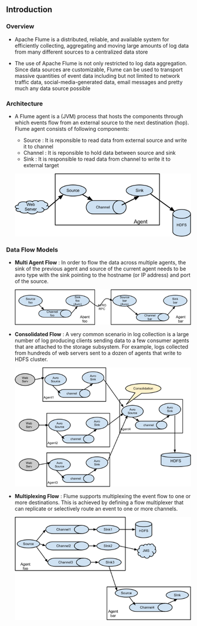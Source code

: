 ## Introduction

### Overview
* Apache Flume is a distributed, reliable, and available system for efficiently collecting, aggregating and moving large amounts of log data from many different sources to a centralized data store

* The use of Apache Flume is not only restricted to log data aggregation. Since data sources are customizable, Flume can be used to transport massive quantities of event data including but not limited to network traffic data, social-media-generated data, email messages and pretty much any data source possible 


### Architecture
* A Flume agent is a (JVM) process that hosts the components through which events flow from an external source to the next destination (hop). Flume agent consists of following components:
   * Source : It is reponsible to read data from external source and write it to channel
   * Channel : It is reponsible to hold data between source and sink
   * Sink : It is responsible to read data from channel to write it to external target

   ![Alt text](_images/_1_typical_data_flow.png?raw=true "Typical Data Flow Model")

### Data Flow Models

* **Multi Agent Flow** : In order to flow the data across multiple agents, the sink of the previous agent and source of the current agent needs to be avro type with the sink pointing to the hostname (or IP address) and port of the source.

  ![Alt text](_images/_2_multi_agent_flow.png?raw=true "Multi Agent Flow")

* **Consolidated Flow** : A very common scenario in log collection is a large number of log producing clients sending data to a few consumer agents that are attached to the storage subsystem. For example, logs collected from hundreds of web servers sent to a dozen of agents that write to HDFS cluster.
  
  ![Alt text](_images/_3_consolidated_flow.png?raw=true "Consolidaed Flow")

* **Multiplexing Flow** : Flume supports multiplexing the event flow to one or more destinations. This is achieved by defining a flow multiplexer that can replicate or selectively route an event to one or more channels.

  ![Alt text](_images/_4_multiplexing_data_flow.png?raw=true "Multiplexing Data Flow")  
